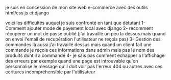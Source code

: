 je suis en concession de mon site web e-commerce avec des outils html/css js et django

voici les difficultés auquel je suis confronté en tant que détutant
1- Comment ajouter mode de payement local avec django
2- recomment récuperer un mot de passe oublié (j'ai travaillé un peu la dessus mais quand on envoi l'email de recupération l'utilisateur ne reçois pas)
3- Gestion des commandes là aussi j'ai travaillé dessus mais quand un client fait une commande je réçois ces informations dans admin mais pas le nom des produits dont il a commandé
4- je sais pas comment echapper a l'affichage des erreurs par exemple quand une page est introuvable qu'on personnalise le message qu'il doit voir pas l'erreur 404 ou autres avec ces ecritures incompréhensible par l'utilisateur
